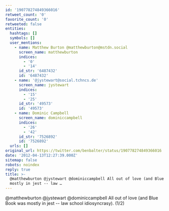```yaml
---
id: '190778274849366016'
retweet_count: '0'
favorite_count: '0'
retweeted: false
entities:
  hashtags: []
  symbols: []
  user_mentions:
    - name: Matthew Burton @matthewburton@mstdn.social
      screen_name: matthewburton
      indices:
        - '0'
        - '14'
      id_str: '6487432'
      id: '6487432'
    - name: '@jystewart@social.tchncs.de'
      screen_name: jystewart
      indices:
        - '15'
        - '25'
      id_str: '49573'
      id: '49573'
    - name: Dominic Campbell
      screen_name: dominiccampbell
      indices:
        - '26'
        - '42'
      id_str: '7526892'
      id: '7526892'
  urls: []
original_url: https://twitter.com/benbalter/status/190778274849366016
date: '2012-04-13T12:27:39.000Z'
sitemap: false
robots: noindex
reply: true
title: >-
  @matthewburton @jystewart @dominiccampbell All out of love (and Blue Book was
  mostly in jest -- law …
---
```


@matthewburton @jystewart @dominiccampbell All out of love (and Blue Book was mostly in jest -- law school idiosyncrasy). (1/2)